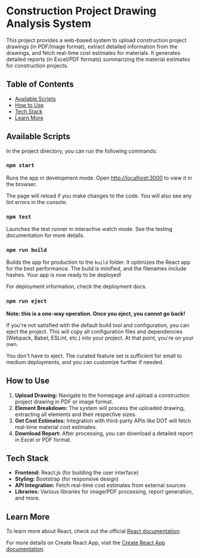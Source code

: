 # Construction Project Drawing Analysis System

This project provides a web-based system to upload construction project drawings (in PDF/Image format), extract detailed information from the drawings, and fetch real-time cost estimates for materials. It generates detailed reports (in Excel/PDF formats) summarizing the material estimates for construction projects.

## Table of Contents

- [Available Scripts](#available-scripts)
- [How to Use](#how-to-use)
- [Tech Stack](#tech-stack)
- [Learn More](#learn-more)

## Available Scripts

In the project directory, you can run the following commands:

### `npm start`

Runs the app in development mode.
Open [http://localhost:3000](http://localhost:3000) to view it in the browser.

The page will reload if you make changes to the code.
You will also see any lint errors in the console.

### `npm test`

Launches the test runner in interactive watch mode.
See the testing documentation for more details.

### `npm run build`

Builds the app for production to the `build` folder.
It optimizes the React app for the best performance. The build is minified, and the filenames include hashes.
Your app is now ready to be deployed!

For deployment information, check the deployment docs.

### `npm run eject`

**Note: this is a one-way operation. Once you eject, you cannot go back!**

If you're not satisfied with the default build tool and configuration, you can eject the project. This will copy all configuration files and dependencies (Webpack, Babel, ESLint, etc.) into your project. At that point, you're on your own.

You don't have to eject. The curated feature set is sufficient for small to medium deployments, and you can customize further if needed.

## How to Use

1.  **Upload Drawing:** Navigate to the homepage and upload a construction project drawing in PDF or image format.
2.  **Element Breakdown:** The system will process the uploaded drawing, extracting all elements and their respective sizes.
3.  **Get Cost Estimates:** Integration with third-party APIs like DOT will fetch real-time material cost estimates.
4.  **Download Report:** After processing, you can download a detailed report in Excel or PDF format.

## Tech Stack

*   **Frontend:** React.js (for building the user interface)
*   **Styling:** Bootstrap (for responsive design)
*   **API Integration:** Fetch real-time cost estimates from external sources
*   **Libraries:** Various libraries for image/PDF processing, report generation, and more.

## Learn More

To learn more about React, check out the official [React documentation](https://reactjs.org/).

For more details on Create React App, visit the [Create React App documentation](https://facebook.github.io/create-react-app/).